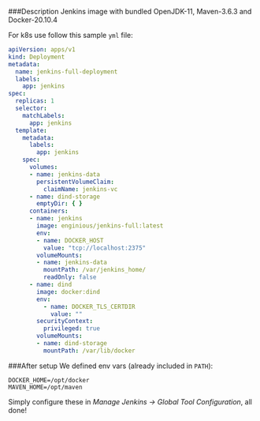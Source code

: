 ###Description
Jenkins image with bundled OpenJDK-11, Maven-3.6.3 and Docker-20.10.4

For k8s use follow this sample `yml` file:

```yaml
apiVersion: apps/v1
kind: Deployment
metadata:
  name: jenkins-full-deployment
  labels:
    app: jenkins
spec:
  replicas: 1
  selector:
    matchLabels:
      app: jenkins
  template:
    metadata:
      labels:
        app: jenkins
    spec:
      volumes:
      - name: jenkins-data
        persistentVolumeClaim:
          claimName: jenkins-vc
      - name: dind-storage
        emptyDir: { }
      containers:
      - name: jenkins
        image: enginious/jenkins-full:latest
        env:
        - name: DOCKER_HOST
          value: "tcp://localhost:2375"
        volumeMounts:
        - name: jenkins-data
          mountPath: /var/jenkins_home/
          readOnly: false
      - name: dind
        image: docker:dind
        env:
          - name: DOCKER_TLS_CERTDIR
            value: ""
        securityContext:
          privileged: true
        volumeMounts:
        - name: dind-storage
          mountPath: /var/lib/docker
```

###After setup
We defined env vars (already included in `PATH`):
```shell
DOCKER_HOME=/opt/docker
MAVEN_HOME=/opt/maven
```
Simply configure these in *Manage Jenkins -> Global Tool Configuration*, all done! 